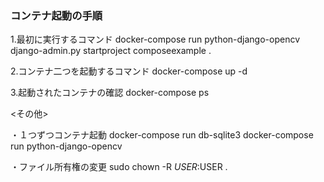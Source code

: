 ### コンテナ起動の手順

1.最初に実行するコマンド
docker-compose run python-django-opencv  django-admin.py startproject composeexample .

2.コンテナ二つを起動するコマンド
docker-compose up -d

3.起動されたコンテナの確認
docker-compose ps                       


<その他>

・１つずつコンテナ起動
docker-compose run db-sqlite3
docker-compose run python-django-opencv

・ファイル所有権の変更
sudo chown -R $USER:$USER .

